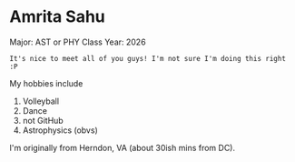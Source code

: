 # Amrita Sahu

Major: AST or PHY
Class Year: 2026

```{note}
It's nice to meet all of you guys! I'm not sure I'm doing this right :P
```

My hobbies include
1. Volleyball
2. Dance
3. not GitHub
4. Astrophysics (obvs)

I'm originally from Herndon, VA (about 30ish mins from DC).
